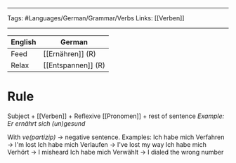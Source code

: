 ___
Tags: #Languages/German/Grammar/Verbs 
Links: [[Verben]]
___
English | German
------------ | ------------
Feed | [[Ernähren]] (R)
Relax | [[Entspannen]] (R)


# Rule
Subject + [[Verben]] + Reflexive [[Pronomen]] + rest of sentence
*Example: Er ernährt sich (un)gesund* 

With *ve(partizip)* -> negative sentence.
Examples:
Ich habe mich Verfahren -> I'm lost
Ich habe mich Verlaufen -> I've lost my way
Ich habe mich Verhört ->  I misheard
Ich habe mich Verwählt -> I dialed the wrong number